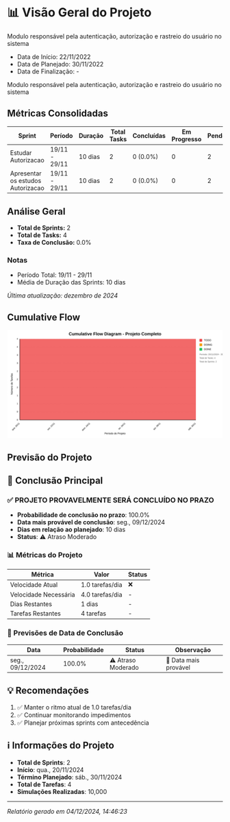 # 📊 Visão Geral do Projeto 

Modulo responsável pela autenticação, autorização e rastreio do usuário no sistema
* Data de Início: 22/11/2022
* Data de Planejado: 30/11/2022
* Data de Finalização: -

Modulo responsável pela autenticação, autorização e rastreio do usuário no sistema
## Métricas Consolidadas

| Sprint | Período | Duração | Total Tasks | Concluídas | Em Progresso | Pendentes | Velocidade | Eficiência |
|--------|---------|----------|-------------|------------|--------------|-----------|------------|------------|
| Estudar Autorizacao | 19/11 - 29/11 | 10 dias | 2 | 0 (0.0%) | 0 | 2 | 0/dia | 0.0% |
| Apresentar os estudos Autorizacao | 19/11 - 29/11 | 10 dias | 2 | 0 (0.0%) | 0 | 2 | 0/dia | 0.0% |

## Análise Geral

- **Total de Sprints:** 2
- **Total de Tasks:** 4
- **Taxa de Conclusão:** 0.0%

### Notas
- Período Total: 19/11 - 29/11
- Média de Duração das Sprints: 10 dias

*Última atualização: dezembro de 2024*

## Cumulative Flow 
![ Cumulative Flow](./project-cfd.svg)



 ## Previsão do Projeto 

## 🎯 Conclusão Principal

### ✅ PROJETO PROVAVELMENTE SERÁ CONCLUÍDO NO PRAZO

- **Probabilidade de conclusão no prazo**: 100.0%
- **Data mais provável de conclusão**: seg., 09/12/2024
- **Dias em relação ao planejado**: 10 dias
- **Status**: ⚠️ Atraso Moderado

### 📊 Métricas do Projeto

| Métrica | Valor | Status |
|---------|--------|--------|
| Velocidade Atual | 1.0 tarefas/dia | ❌ |
| Velocidade Necessária | 4.0 tarefas/dia | - |
| Dias Restantes | 1 dias | - |
| Tarefas Restantes | 4 tarefas | - |

### 📅 Previsões de Data de Conclusão

| Data | Probabilidade | Status | Observação |
|------|---------------|---------|------------|
| seg., 09/12/2024 | 100.0% | ⚠️ Atraso Moderado | 📍 Data mais provável |

## 💡 Recomendações

1. ✅ Manter o ritmo atual de 1.0 tarefas/dia
2. ✅ Continuar monitorando impedimentos
3. ✅ Planejar próximas sprints com antecedência

## ℹ️ Informações do Projeto

- **Total de Sprints**: 2
- **Início**: qua., 20/11/2024
- **Término Planejado**: sáb., 30/11/2024
- **Total de Tarefas**: 4
- **Simulações Realizadas**: 10,000

---
*Relatório gerado em 04/12/2024, 14:46:23*